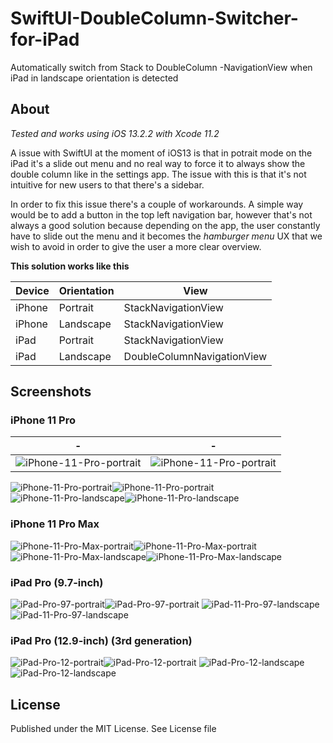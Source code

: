 # SwiftUI-DoubleColumn-Switcher-for-iPad

Automatically switch from Stack to DoubleColumn -NavigationView when iPad in landscape orientation is detected

## About

*Tested and works using iOS 13.2.2 with Xcode 11.2*

A issue with SwiftUI at the moment of iOS13 is that in potrait mode on the iPad it's a slide out menu and no real way to force it to always show the double column like in the settings app. The issue with this is that it's not intuitive for new users to that there's a sidebar.

In order to fix this issue there's a couple of workarounds. A simple way would be to add a button in the top left navigation bar, however that's not always a good solution because depending on the app, the user constantly have to slide out the menu and it becomes the *hamburger menu* UX that we wish to avoid in order to give the user a more clear overview.

__This solution works like this__

| Device | Orientation | View                       |
|--------|-------------|----------------------------|
| iPhone | Portrait    | StackNavigationView        |
| iPhone | Landscape   | StackNavigationView        |
| iPad   | Portrait    | StackNavigationView        |
| iPad   | Landscape   | DoubleColumnNavigationView |

## Screenshots 

### iPhone 11 Pro

|-|-|
|-|-|
|![iPhone-11-Pro-portrait](https://gitlab.com/renegadevi/swiftui-doublecolumn-switcher-for-ipad/raw/master/screenshots/iPhone11Pro_Portrait1.png)|![iPhone-11-Pro-portrait](https://gitlab.com/renegadevi/swiftui-doublecolumn-switcher-for-ipad/raw/master/screenshots/iPhone11Pro_Portrait2.png)|

![iPhone-11-Pro-portrait](https://gitlab.com/renegadevi/swiftui-doublecolumn-switcher-for-ipad/raw/master/screenshots/iPhone11Pro_Portrait1.png)![iPhone-11-Pro-portrait](https://gitlab.com/renegadevi/swiftui-doublecolumn-switcher-for-ipad/raw/master/screenshots/iPhone11Pro_Portrait2.png)
![iPhone-11-Pro-landscape](https://gitlab.com/renegadevi/swiftui-doublecolumn-switcher-for-ipad/raw/master/screenshots/iPhone11Pro_Landscape1.png)![iPhone-11-Pro-landscape](https://gitlab.com/renegadevi/swiftui-doublecolumn-switcher-for-ipad/raw/master/screenshots/iPhone11Pro_Landscape2.png)

### iPhone 11 Pro Max
![iPhone-11-Pro-Max-portrait](https://gitlab.com/renegadevi/swiftui-doublecolumn-switcher-for-ipad/raw/master/screenshots/iPhone11ProMax_Portrait1.png)![iPhone-11-Pro-Max-portrait](https://gitlab.com/renegadevi/swiftui-doublecolumn-switcher-for-ipad/raw/master/screenshots/iPhone11ProMax_Portrait2.png)
![iPhone-11-Pro-Max-landscape](https://gitlab.com/renegadevi/swiftui-doublecolumn-switcher-for-ipad/raw/master/screenshots/iPhone11ProMax_Landscape1.png)![iPhone-11-Pro-Max-landscape](https://gitlab.com/renegadevi/swiftui-doublecolumn-switcher-for-ipad/raw/master/screenshots/iPhone11ProMax_Landscape2.png)

### iPad Pro (9.7-inch)
![iPad-Pro-97-portrait](https://gitlab.com/renegadevi/swiftui-doublecolumn-switcher-for-ipad/raw/master/screenshots/iPadPro97_Portrait1.png)![iPad-Pro-97-portrait](https://gitlab.com/renegadevi/swiftui-doublecolumn-switcher-for-ipad/raw/master/screenshots/iPadPro97_Portrait2.png)
![iPad-11-Pro-97-landscape](https://gitlab.com/renegadevi/swiftui-doublecolumn-switcher-for-ipad/raw/master/screenshots/iPadPro97_Landscape1.png)![iPad-11-Pro-97-landscape](https://gitlab.com/renegadevi/swiftui-doublecolumn-switcher-for-ipad/raw/master/screenshots/iPadPro97_Landscape2.png)

### iPad Pro (12.9-inch) (3rd generation)
![iPad-Pro-12-portrait](https://gitlab.com/renegadevi/swiftui-doublecolumn-switcher-for-ipad/raw/master/screenshots/iPadPro12_Portrait1.png)![iPad-Pro-12-portrait](https://gitlab.com/renegadevi/swiftui-doublecolumn-switcher-for-ipad/raw/master/screenshots/iPadPro12_Portrait2.png)
![iPad-Pro-12-landscape](https://gitlab.com/renegadevi/swiftui-doublecolumn-switcher-for-ipad/raw/master/screenshots/iPadPro12_Landscape1.png)![iPad-Pro-12-landscape](https://gitlab.com/renegadevi/swiftui-doublecolumn-switcher-for-ipad/raw/master/screenshots/iPadPro12_Landscape2.png)

## License

Published under the MIT License. See License file
